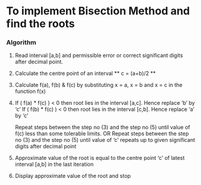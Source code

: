 # To implement Bisection Method and find the roots

### Algorithm

1.	Read interval [a,b] and permissible error or correct significant digits after decimal point.
2.	Calculate the centre point of an interval ** c = (a+b)/2 **
3.	Calculate f(a), f(b) & f(c) by substituting x = a, x = b and x = c in the function f(x)
4.	If ( f(a) * f(c) ) < 0 then root lies in the interval [a,c]. Hence replace ’b’ by ‘c’
If ( f(b) * f(c) ) < 0 then root lies in the interval [c,b]. Hence replace ‘a’ by ‘c’

	Repeat steps between the step no (3) and the step no (5) until value of f(c) less than some tolerable limits.
		OR
	Repeat steps between the step no (3) and the step no (5) until value of ‘c’ repeats up to given significant digits after decimal point

5.	Approximate value of the root is equal to the centre point ‘c’ of latest interval [a,b] in the last iteration
6.	Display approximate value of the root and stop

